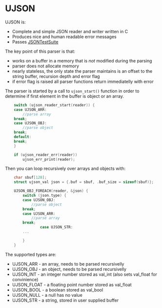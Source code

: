 UJSON
=====

UJSON is:

- Complete and simple JSON reader and writer written in C
- Produces nice and human readable error messages
- Passes [JSONTestSuite](https://github.com/nst/JSONTestSuite)

The key point of this parser is that:

- works on a buffer in a memory that is _not_ modified during the parsing
- parser does not allocate memory
- nearly stateless, the only state the parser maintains is an offset to the
  string buffer, recursion depth and error flag
- if error flag is raised all parser functions return immediatelly with error

The parser is started by a call to `ujson_start()` function in order to
determine if first element in the buffer is object or an array.

```c
	switch (ujson_reader_start(reader)) {
	case UJSON_ARR:
		//parse array
	break;
	case UJSON_OBJ:
		//parse object
	break;
	default:
	break;
	}

	if (ujson_reader_err(reader))
		ujson_err_print(reader);

```

Then you can loop recursively over arrays and objects with:

```c
	char sbuf[128];
	struct ujson_val json = {.buf = sbuf, .buf_size = sizeof(sbuf)};

    UJSON_OBJ_FOREACH(reader, &json) {
        switch (json.type) {
		case UJSON_OBJ:
			//parse object
		break;
		case UJSON_ARR:
			//parse array
		break;
                case UJSON_STR:
		...

		}
	}
```


The supported types are:

* UJSON\_ARR - an array, needs to be parsed recursivelly
* UJSON\_OBJ - an object, needs to be parsed recursivelly
* UJSON\_INT - an integer number stored as val\_int (also sets val\_float for convinience)
* UJSON\_FLOAT - a floating point number stored as val\_float
* UJSON\_BOOL - a boolean stored as val\_bool
* UJSON\_NULL - a null has no value
* UJSON\_STR - a string, stored in user supplied buffer
